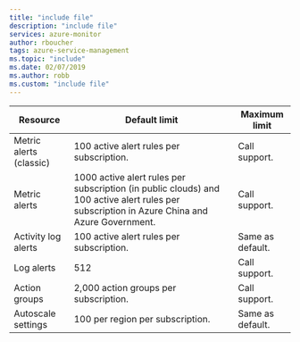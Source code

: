 ```yaml
---
title: "include file" 
description: "include file" 
services: azure-monitor
author: rboucher
tags: azure-service-management
ms.topic: "include"
ms.date: 02/07/2019
ms.author: robb
ms.custom: "include file"
---
```


| Resource | Default limit | Maximum limit |
| --- | --- | --- |
| Metric alerts (classic) |100 active alert rules per subscription. | Call support. |
| Metric alerts |1000 active alert rules per subscription (in public clouds) and 100 active alert rules per subscription in Azure China and Azure Government. | Call support. |
| Activity log alerts | 100 active alert rules per subscription. | Same as default. |
| Log alerts | 512 | Call support. |
| Action groups |2,000 action groups per subscription. | Call support. |
| Autoscale settings |100 per region per subscription. | Same as default. |
